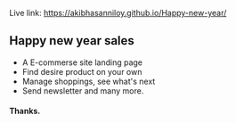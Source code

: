 Live link: https://akibhasanniloy.github.io/Happy-new-year/
<h2>Happy new year sales</h2>
<ul>
  <li>A E-commerse site landing page</li>
  <li>Find desire product on your own</li>
  <li>Manage shoppings, see what's next</li>
  <li>Send newsletter and many more.</li>
</ul>
<h4>Thanks.</h4>
